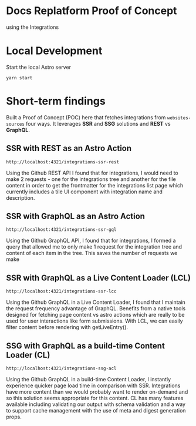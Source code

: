 # Docs Replatform Proof of Concept

using the Integrations 

# Local Development
Start the local Astro server
```
yarn start
```

# Short-term findings
Built a Proof of Concept (POC) here that fetches integrations from `websites-sources` four ways. It leverages **SSR** and **SSG** solutions and **REST** vs **GraphQL**.

## SSR with REST as an Astro Action
`http://localhost:4321/integrations-ssr-rest`

Using the Github REST API I found that for integrations, I would need to make 2 requests - one for the integrations tree and another for the file content in order to get the frontmatter for the integrations list page which currently includes a tile UI component with integration name and description.

## SSR with GraphQL as an Astro Action
`http://localhost:4321/integrations-ssr-gql`

Using the Github GraphQL API, I found that for integrations, I formed a query that allowed me to only make 1 request for the integration tree and content of each item in the tree. This saves the number of requests we make

## SSR with GraphQL as a Live Content Loader (LCL)
`http://localhost:4321/integrations-ssr-lcc`

Using the Github GraphQL in a Live Content Loader, I found that I maintain the request frequency advantage of GraphQL. Benefits from a native tools designed for fetching page content vs astro actions which are really to be used for user interactions like form submissions.  With LCL, we can easily filter content before rendering with getLiveEntry().

## SSG with GraphQL as a build-time Content Loader (CL)
`http://localhost:4321/integrations-ssg-acl`

Using the Github GraphQL in a build-time Content Loader, I instantly experience quicker page load time in comparison with SSR. Integrations have more content than we would probably want to render on-demand and so this solution seems appropriate for this content. CL has many features available including validating our output with schema validation and a way to support cache management with the use of meta and digest generation props.
